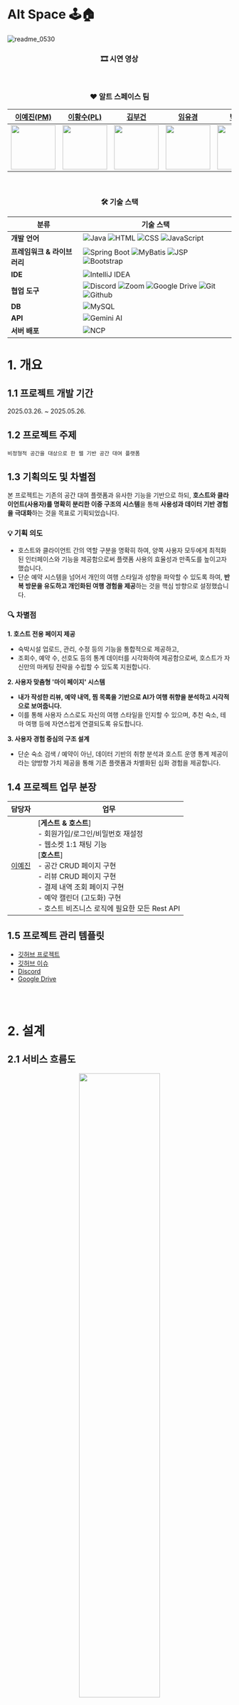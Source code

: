 # Alt Space 🕹🏠
![readme_0530](https://github.com/user-attachments/assets/c8a69501-7861-4aa0-9c67-9ad75c8a6f4a)

<div align="center">

### 🎞 시연 영상

<br>

### ❤ 알트 스페이스 팀
|<a href="https://github.com/kungfugay">이예진(PM)|<a href="https://github.com/linea89kr">이황수(PL)|<a href="https://github.com/kimbugeon">김부건|<a href="https://github.com/imyukyung">임유경|<a href="https://github.com/jwpark-99">박정우|
|:---:|:---:|:---:|:---:|:---:|
|<img src="https://avatars.githubusercontent.com/u/121864128?v=4" width="100">|<img src="https://avatars.githubusercontent.com/u/34230941?v=4" width="100">|<img src="https://avatars.githubusercontent.com/u/55525567?v=4" width="100">|<img src="https://avatars.githubusercontent.com/u/202033529?s=130&v=4" width="100">|<img src="https://avatars.githubusercontent.com/u/192863504?v=4" width="100">|

<br>

### 🛠 기술 스택  
| 분류       | 기술 스택 |
| ---------- | ---------- |
| **개발 언어** | ![Java](https://img.shields.io/badge/Java-007396?style=flat&logo=oracle&logoColor=white) ![HTML](https://img.shields.io/badge/HTML5-E34F26?style=flat&logo=html5&logoColor=white) ![CSS](https://img.shields.io/badge/CSS3-1572B6?style=flat&logo=css3&logoColor=white) ![JavaScript](https://img.shields.io/badge/JavaScript-F7DF1E?style=flat&logo=javascript&logoColor=black) |
| **프레임워크 & 라이브러리** | ![Spring Boot](https://img.shields.io/badge/Spring%20Boot-6DB33F?style=flat&logo=springboot&logoColor=white) ![MyBatis](https://img.shields.io/badge/MyBatis-BB1A1A?style=flat&logo=MyBatis&logoColor=white) ![JSP](https://img.shields.io/badge/JSP-007396?style=flat&logo=java&logoColor=white) ![Bootstrap](https://img.shields.io/badge/Bootstrap-7952B3?style=flat&logo=bootstrap&logoColor=white) |
| **IDE** | ![IntelliJ IDEA](https://img.shields.io/badge/IntelliJ-000000?style=flat&logo=intellijidea&logoColor=white) |
| **협업 도구** | ![Discord](https://img.shields.io/badge/Discord-5865F2?style=flat&logo=discord&logoColor=white) ![Zoom](https://img.shields.io/badge/Zoom-2D8CFF?style=flat&logo=zoom&logoColor=white) ![Google Drive](https://img.shields.io/badge/Google%20Drive-4285F4?style=flat&logo=googledrive&logoColor=white) ![Git](https://img.shields.io/badge/Git-F05032?style=flat&logo=Git&logoColor=white) ![Github](https://img.shields.io/badge/Github-181717?style=flat&logo=Github&logoColor=white) |
| **DB** | ![MySQL](https://img.shields.io/badge/MySQL-4479A1?style=flat&logo=mysql&logoColor=white) |
| **API** | ![Gemini AI](https://img.shields.io/badge/Gemini%20AI-FF6F61?style=flat) |
| **서버 배포** | ![NCP](https://img.shields.io/badge/Naver%20Cloud-03C75A?style=flat&logo=naver&logoColor=white) |

</div>

# 1. 개요
## 1.1 프로젝트 개발 기간
2025.03.26. ~ 2025.05.26.

## 1.2 프로젝트 주제
```
비정형적 공간을 대상으로 한 웹 기반 공간 대여 플랫폼
```

## 1.3 기획의도 및 차별점
본 프로젝트는 기존의 공간 대여 플랫폼과 유사한 기능을 기반으로 하되, **호스트와 클라이언트(사용자)를 명확히 분리한 이중 구조의 시스템**을 통해 **사용성과 데이터 기반 경험을 극대화**하는 것을 목표로 기획되었습니다.  

### 💡 **기획 의도**  
- 호스트와 클라이언트 간의 역할 구분을 명확히 하여, 양쪽 사용자 모두에게 최적화된 인터페이스와 기능을 제공함으로써 플랫폼 사용의 효율성과 만족도를 높이고자 했습니다.
- 단순 예약 시스템을 넘어서 개인의 여행 스타일과 성향을 파악할 수 있도록 하여, **반복 방문을 유도하고 개인화된 여행 경험을 제공**하는 것을 핵심 방향으로 설정했습니다.
  
### 🔍 **차별점**  
**1. 호스트 전용 페이지 제공**  
   - 숙박시설 업로드, 관리, 수정 등의 기능을 통합적으로 제공하고,  
   - 조회수, 예약 수, 선호도 등의 통계 데이터를 시각화하여 제공함으로써, 호스트가 자신만의 마케팅 전략을 수립할 수 있도록 지원합니다.

**2. 사용자 맞춤형 '마이 페이지' 시스템**  
   - **내가 작성한 리뷰, 예약 내역, 찜 목록을 기반으로 AI가 여행 취향을 분석하고 시각적으로 보여줍니다.**  
   - 이를 통해 사용자 스스로도 자신의 여행 스타일을 인지할 수 있으며, 추천 숙소, 테마 여행 등에 자연스럽게 연결되도록 유도합니다.

**3. 사용자 경험 중심의 구조 설계**  
   - 단순 숙소 검색 / 예약이 아닌, 데이터 기반의 취향 분석과 호스트 운영 통계 제공이라는 양방향 가치 제공을 통해 기존 플랫폼과 차별화된 심화 경험을 제공합니다.

## 1.4 프로젝트 업무 분장

|담당자|업무|
|:----:|----|
|<a href="https://github.com/kungfugay">이예진|[**게스트 & 호스트**] <br>- 회원가입/로그인/비밀번호 재설정 <br>- 웹소켓 1:1 채팅 기능 <br> [**호스트**] <br> - 공간 CRUD 페이지 구현 <br> - 리뷰 CRUD 페이지 구현 <br> - 결제 내역 조회 페이지 구현 <br> - 예약 캘린더 (고도화) 구현 <br>- 호스트 비즈니스 로직에 필요한 모든 Rest API |

## 1.5 프로젝트 관리 템플릿
- [깃허브 프로젝트](https://github.com/orgs/mc-team-two/projects/9)
- [깃허브 이슈](https://github.com/mc-team-two/altspace/issues)
- [Discord](https://discord.gg/BvPUVb4k)
- [Google Drive](https://drive.google.com/drive/folders/13tLna9244HiX4T5478tl90hapI7bvmfs)
  
<br><br>

# 2. 설계

## 2.1 서비스 흐름도
<div align="center">
  <img width="60%" src="https://github.com/user-attachments/assets/9c2b7f28-db66-49d5-9fb0-e1dd4e6ed7b2"/>
</div>
<br><br>

## 2.2 DB 설계 (ERD)
<img width="100%" src="https://github.com/user-attachments/assets/22f70e1f-817f-4bdc-a3ff-9cff406ebe9e"/>

```
총 10개의 테이블을 기반으로 하는 ERD를 작성하였다.
사용자 활동을 중심으로 한 데이터 추적 및 연관성 확보의 용이를 위해 사용자 중심(User-centric) 구조로 설계되었으며,
핵심 엔티티로 기능하는 테이블은 사용자(Users)와 공간(Accommodations) 테이블이다.
```

<br><br>

## 2.3 화면 흐름도
<div align="center">
  <img width="60%" src="https://github.com/user-attachments/assets/a40bf190-1302-4796-988d-642b1e3c59dd"/>
  <img width="90%" src="https://github.com/user-attachments/assets/ac02cc95-2208-4af3-9329-1ba09bcb4e8e"/>
</div>
<br><br>

# 3. 구현
## 3.1 실제 구현된 시스템 구성도
![diagram](https://github.com/user-attachments/assets/bae440a7-839a-41a1-bc1e-6e1f01caa394)

![Web_App_Reference_Architecture2](https://github.com/user-attachments/assets/004dd548-0943-4ef1-9a41-81541ea069b5)


## 3.2 실행 결과 스크린샷
### 	🧳🙋‍♂️ 게스트 페이지
<details>
  <summary>홈 > 반응형 동작 (확대)</summary>

  ![Image](https://github.com/user-attachments/assets/c3d5fc58-4997-4663-bc47-a41bf2e9c027)

</details>

<details>
  <summary>홈 > 반응형 동작 (축소)</summary>

  ![Image](https://github.com/user-attachments/assets/7a92e5cb-e368-4ddf-8f03-306dc4e41437)

</details>

<details>
  <summary>홈 > 번역 (영어)</summary>

  ![Image](https://github.com/user-attachments/assets/907e0d75-68f4-4c12-92e0-ac6f7f02d61c)

</details>

<details>
  <summary>홈 > 번역 (일본어)</summary>

  ![Image](https://github.com/user-attachments/assets/95fbda4a-f57a-4f8e-8c6a-f8979bdba6fe)

</details>

<details>
  <summary>홈 > 번역 (일본어)</summary>

  ![Image](https://github.com/user-attachments/assets/95fbda4a-f57a-4f8e-8c6a-f8979bdba6fe)

</details>

<details>
  <summary>홈 > 검색</summary>

  ![Image](https://github.com/user-attachments/assets/85767241-a492-40cb-8be3-8eae7d95cc66)

</details>

<details>
  <summary>홈 > 인기 숙소(gemini)</summary>

  ![Image](https://github.com/user-attachments/assets/1b1c40e4-6de8-487d-877d-cbc5952ce398)

</details>

<details>
  <summary>홈 > AI 챗봇 (gemini)</summary>

  ![Image](https://github.com/user-attachments/assets/6620b334-ee97-4a5f-91cc-aa5ff6e721f5)

</details>

<details>
  <summary>홈 > 푸터</summary>

  ![Image](https://github.com/user-attachments/assets/77e08d05-a1b6-4598-859b-527b96d26803)

</details>


### 	🏠🧑 호스트 페이지
<details>
  <summary>메인 대쉬보드</summary>

  ![3-2-대쉬보드(스크롤)](https://github.com/user-attachments/assets/2aa6f6ae-81bd-4cd4-bc47-d9d9edb47dc1)

</details>
<details>
  <summary>스페이스 관리 > 내 스페이스 (리스트)</summary>

![내스페이스스크롤](https://github.com/user-attachments/assets/82a546b1-bd34-4cac-9bf7-7afb65ef9a3d)


</details>
<details>
  <summary>스페이스 관리 > 내 스페이스 (상세보기 모달)</summary>

 ![4-1-스페이스조회](https://github.com/user-attachments/assets/f3c22860-d540-4cab-8f27-b75cffffaa0b)

</details>
<details>
  <summary>스페이스 관리 > 내 스페이스 > 스페이스 등록(수정) </summary>

![수정등록 스크롤](https://github.com/user-attachments/assets/9a604f20-c9b4-40c7-95c8-990d4475786b)


</details>
<details>
  <summary>스페이스 관리 > 내 스페이스 > 예약 캘린더 </summary>

![6-예약캘린더](https://github.com/user-attachments/assets/c3fe2a47-f725-464f-9069-0aa4e482cc84)

</details>
<details>
  <summary>결제 내역 > 결제 내역 조회</summary>

![3-결제내역](https://github.com/user-attachments/assets/ee4e0d7d-1700-45fd-b88f-c7c733e8a0d2)

</details>
<details>
  <summary>호스트 센터 > 운영 가이드</summary>
  
![7-운영가이드](https://github.com/user-attachments/assets/0be6eba3-b544-4037-b4c6-a6b405a6e7df)

</details>
<details>
  <summary>호스트 센터 > 고객 메시지</summary>

![고객메시지창](https://github.com/user-attachments/assets/58988c13-86c0-4300-8734-8d218d37c751)

</details>
<details>
  <summary>리뷰 관리 > 작성된 리뷰 조회</summary>

![8-리뷰조회(스크롤)](https://github.com/user-attachments/assets/3a6535f9-c20f-4de8-bcd4-046e2f4312b0)

</details>
<details>
  <summary>마이페이지 > 회원정보 변경</summary>

![9-1-마이페이지](https://github.com/user-attachments/assets/ccc7c5ad-42a2-4efd-9017-f9aa8ae96514)

</details>
<details>
  <summary>마이페이지 > 비밀번호 변경 </summary>

  ![9-2-비밀번호재설정](https://github.com/user-attachments/assets/15262dc3-afa1-4486-b4c7-fdaa67093f2c)

</details>


### 👥 공통 페이지 스크린샷
<details>
  <summary>회원가입</summary>

  ![1_회원가입](https://github.com/user-attachments/assets/98b9ef1a-b53d-4b56-aae7-c77f8020250e)

</details>
<details>
  <summary>로그인</summary>

![2-2-로그인](https://github.com/user-attachments/assets/a9ca7d61-9857-408f-a564-0d73c4a98fd6)

</details>
<details>
  <summary>계정찾기</summary>

![2-1-계정찾기](https://github.com/user-attachments/assets/b9572680-cf98-4d4b-91a6-abdb52a34168)

</details>

<br><br>

# 4. 트러블슈팅
|    👤 name     |         🐞 Issues          |       🧠 Problem Solving                |     🔗 Linked Issue            |
|:-------:|:-----------------:|:--------------------------------------------------------------------------------------------:|:------------------------:|
|  이예진  | WebSocket 실시간 메시지에서 시간 처리 문제 | 클라이언트와 서버의 타입 불일치로 인해 시간이 표시되지 않았고, Jackson 역직렬화 에러가 발생하여 ISO 8601로 바꾸어 해결했지만, 후속 이슈인 KST-UTC 시간대 불일치 문제는 DTO에서 시간 타입을 String으로 변경하고 formatTime()으로 변환하는 것으로 해결하였다.  | [💬](https://github.com/mc-team-two/altspace/issues/148) |
|  〃  | 유저 탈퇴가 안되는 문제 | 유저의 PK를 FK로 사용하는 테이블의 제약 조건으로 인해서 참조하는 원본 데이터의 삭제를 거부하는 문제였다. DELETE문을 사용하는 대신 유저 테이블의 칼럼에 deleted_at을 추가하여 탈퇴한 회원을 구분할 수 있도록 구현하였다. | [💬](https://github.com/mc-team-two/altspace/issues/255) |
| 이황수  |       히트맵 시각화 구현        | 백엔드에서 전달받은 한글 주소 데이터를 자바스크립트 코드 내에서 파싱하고, Google Geochart가 인식할 수 있도록 해당 지역의 영문 이름으로 변환하는 매핑 로직을 추가했습니다. 특히, 한국 지역의 표준 영문 표기를 확인하기 위해 ISO 3166-2:KR 표준의 'local variant' 값을 직접 참고하여 정확한 매핑 데이터를 구축하고 적용했습니다. | [💬](https://github.com/mc-team-two/altspace/pull/250) |
|  〃  |    캐러셀 구현중 EL 태그 충돌|            자바스크립트 코드를 별도의 `.js` 파일로 분리하여 역할 분담을 명확히 했습니다.<br/>캐러셀의 기본 뼈대(컨테이너, `carousel-inner`, 버튼 등)는 HTML 마크업으로 미리 정의해두고, 자바스크립트로는 API 호출을 통해 받아온 데이터만을 해당 HTML 요소에 채워 넣는 방식으로 로직을 변경했습니다. | [💬](https://github.com/mc-team-two/altspace/pull/250) |
|  〃  | Gemini 분석을 이용한 고객 유형 분석 |                                                                없는 유형을 자꾸 넣는 문제가 있어, 프롬프트를 강화하고, 유형들을 열거한 뒤, 꼭 이 유형 안에서만 설명하도록 프롬프트를 추가했습니다.                                                                | [💬](https://github.com/mc-team-two/altspace/pull/253) |
|  임유경  | JSP에서 사진 파일이 업로드되지 않는 문제 | DTO 클래스의 필드가 String 타입으로 되어 있는데, JSP 폼에서는 <input type="file">을 통해 MultipartFile로 파일이 전달되어 매핑이 안 되어 생긴 오류로 DTO 클래스의 이미지 관련 필드를 MultipartFile로 바꾼 뒤 컨트롤러에서 MultipartFile을 받아 서버에 저장하고 해당 경로를 DB에 저장하는 형태로 해결함.   | [💬](https://github.com/mc-team-two/altspace/issues/86) |
|  〃  | 스페이스 수정 페이지에서 Kakao 지도 마커가 초기 위치로만 설정되는 문제 | 수정 페이지에서 기존에 저장된 위도/경도 값을 마커 위치로 설정하려 했지만, JavaScript 내에서 JSP 변수 (${space.latitude} 등)가 올바르게 바인딩되지 않아 지도가 기본 중심 좌표만 표시되고 마커가 설정되지 않음. parseFloat(${space.latitude}) 등으로 정확히 숫자 변환하고, JavaScript에서 해당 값을 받아 마커 위치와 중심 좌표에 적용함.   | [💬](https://github.com/mc-team-two/altspace/issues/51) |
|  〃  | 예약 달력(FullCalendar)에 모든 스페이스 예약이 표시되지 않는 문제 | 기존에는 특정 스페이스 ID만 기준으로 예약 정보를 조회했기 때문에 전체 예약이 달력에 표시되지 않았었으나, 컨트롤러를 수정하여 모든 스페이스의 예약을 조회한 뒤 JSON으로 전달하고, FullCalendar의 이벤트 소스를 해당 데이터로 통합함으로써 모든 예약 정보가 하나의 달력에 표시되도록 개선함.  | [💬](https://github.com/mc-team-two/altspace/issues/108) |
|  〃  | 기간 필터(1개월/3개월 등) 버튼 클릭 시 결제 내역이 필터링되지 않는 문제 | DataTables에서 사용자 정의 필터를 사용하기 위해 버튼 클릭 시 시작일/종료일을 hidden input에 설정하고, DataTables의 draw()를 호출해야 했는데, 초기 구현에서는 hidden input이 없거나 DataTables의 custom filtering 콜백이 누락되어 작동하지 않았었음. 버튼 클릭 시 날짜를 설정하고, DataTables의 $.fn.dataTable.ext.search.push를 사용하여 해결함.   | [💬](https://github.com/mc-team-two/altspace/issues/191) |
| 김부건 |       아임포트 결제 안정성 확보를 위한 imp_uid 누락, 금액 불일치, 취소 제한, 예외 처리 이슈 대응        | imp_uid 누락으로 결제 취소 실패가 반복되던 문제 해결을 위해 imp_uid를 DB에 저장하도록 쿼리 및 테이블 구조를 수정. 또한, 금액 불일치 시 자동 취소 로직을 추가하여 보안성 강화.  체크인 2일 전까지만 취소 가능하도록 날짜 조건을 추가하고, 각 처리 단계마다 예외 상황에 대한 응답 메시지를 명확히 정의하여 사용자 피드백 및 안정성 개선. | [💬](https://github.com/mc-team-two/altspace/pull/69) |
|  〃  |       Gemini 활용 리뷰 요약 XSS 보안 이슈 발생 및 성능 저하        | 기존 코드에서는 API 응답(getResult)을 innerHTML로 통째로 삽입하고 있었음.(XSS 보안 이슈 발생)  innerHTML 대신 **document.createElement()와 textContent**를 사용해 각 줄마다 <p> 요소로 분리하여 HTML 해석 없이 텍스트로 렌더링 또한, appendChild를 활용하여 부분적 DOM 갱신만 수행하여 성능 이슈도 개선. | [💬](https://github.com/mc-team-two/altspace/pull/196) |
|  〃   |       client 리뷰 수정/삭제 시 동일한 이미지 파일명이 중복 업로드·삭제되는 문제 발생        | 리뷰 이미지 업로드/수정/삭제 시 동일한 파일명이 겹칠 경우 발생하는 충돌 문제를 방지하고, 사용자가 선택한 이미지에만 정확하게 작업되도록 UUID 기반의 고유한 파일명 체계를 도입. | [💬](https://github.com/mc-team-two/altspace/pull/150) |
| 박정우 | 고객센터, 홈의 UI 요소 간 간격 불일치 문제 | 고객센터 페이지에서 상담 요청 칸과 우측 사이드바 사이의 간격이 일정하지 않고, 헤더 영역에서는 현재 날씨 정보, 로그아웃 버튼, 다크모드 버튼이 상하좌우로 어색하게 배열되어 사용자 경험을 저해하는 UI 불균형이 발생하였습니다. 또한, 푸터 영역에서도 콘텐츠 사이의 간격 및 정렬이 다소 어색하게 보이는 문제가 확인되었습니다. 그래서 HTML 내부의 <style> 태그를 활용하여 각 섹션의 마진과 정렬 기준을 명확히 설정하였습니다. 헤더 영역에는 display: flex와 gap 속성으로 아이템 간의 정렬을 통일하고, font-size: clamp()를 통해 반응형 폰트 크기를 적용하였습니다. FAQ 영역에서는 이미지 및 텍스트 요소에 margin-top/bottom을 적용하여 시각적 흐름을 개선하였습니다. 푸터 영역에는 컬럼 간 margin-top과 콘텐츠 간 margin-bottom을 설정하였습니다. | [💬](https://github.com/mc-team-two/altspace/pull/215) |
| 〃 | 부트스트랩 템플릿 커스터마이징 시 레이아웃 문제 | 템플릿에서 불필요한 요소 제거 및 수정 후 레이아웃이 무너졌거나 의도치 않은 여백이 발생했습니다. 삭제한 요소가 기존 템플릿의 레이아웃 구조(container → row → col)에 포함되어 있었던 것을 확인하고, DOM 구조 분석을 통해 해당 요소의 제거가 전체 레이아웃에 미치는 영향을 파악하였습니다. 이를 기반으로 레이아웃이 무너지지 않도록 필요한 컨테이너 구조를 유지하거나 재구성하여 시각적으로 어색하지 않도록 조정하였습니다. | [💬](https://github.com/mc-team-two/altspace/issues/126) |



